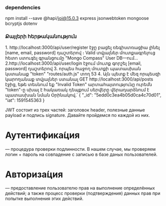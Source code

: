 ### dependencies
npm install --save @hapi/joi@15.0.3
express
jsonwebtoken
mongoose
bcryptjs
dotenv

### Քայլերի հերթականություն
1․ http://localhost:3000/api/user/register էջը բացել ռեգիստռացիա լինել [name, email, password] դաշտերով ։ Valid տվյալներ մուտքագրելուց հետո ստուգել գրանցումը "Mongo Compass" User DB—ում․․․
2.http://localhost:3000/api/user/login էջում մուտք գորշել [email, password] դաշտերով
3. որպես հաջող մուտքի պատասխան կստանաք "token" "routes/auth.js" տող 53
4․ Այն  պետք է մեզ որպեսզի կարողանաք տվյալներ ստանալ 
GET http://localhost:3000/api/posts էջից, եթե տեսնում եք "Invalid Token" արտահայտությունը ուրեմն "token"-ը սխալ է հակառակ դեպքում սերվերը վերադարձնում է պատասխան նման Օրինակով․՝
{
    "_id": "5edd0c3ea4b05d0ca4c70d01",
    "iat": 1591545363
}



JWT состоит из трех частей: заголовок header, полезные данные payload и подпись signature. Давайте пройдемся по каждой из них.


# Аутентифика́ция
 — процедура проверки подлинности. В нашем случае, мы проверяем логин + пароль на совпадение с записью в базе даных пользователей.

# Авториза́ция 
 — предоставление пользователю прав на выполнение определённых действий; а также процесс проверки (подтверждения) данных прав при попытке выполнения этих действий.


 